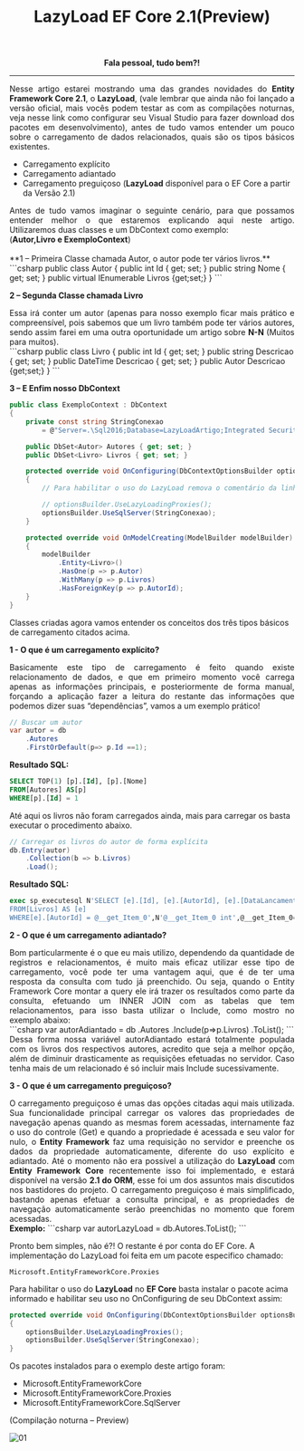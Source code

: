 ﻿---
title: "LazyLoad EF Core 2.1(Preview)"
comments: true
excerpt_separator: "Ler mais"
categories:
  - EFCore
tags:
  - EFCore
---

<center><strong>Fala pessoal, tudo bem?!</strong></center>
<hr>

<div style="text-align: justify;">
Nesse artigo estarei mostrando uma das grandes novidades do <strong>Entity Framework Core 2.1</strong>, o <strong>LazyLoad</strong>, (vale lembrar que ainda não foi lançado a versão oficial, mais vocês podem testar as com as compilações noturnas, veja nesse link como configurar seu Visual Studio para fazer download dos pacotes em desenvolvimento), antes de tudo vamos entender um pouco sobre o carregamento de dados relacionados, quais são os tipos básicos existentes.
</div>

-	Carregamento explícito
-	Carregamento adiantado
-	Carregamento preguiçoso (<strong>LazyLoad</strong> disponível para o EF Core a partir da Versão 2.1)

<div style="text-align: justify;">
Antes de tudo vamos imaginar o seguinte cenário, para que possamos entender melhor o que estaremos explicando aqui neste artigo.
Utilizaremos duas classes e um DbContext como exemplo:<br> (<strong>Autor,Livro e ExemploContext</strong>)
</div>
<br>
**1 – Primeira Classe chamada Autor, o autor pode ter vários livros.**
```csharp
public class Autor
{
    public int Id { get; set; }
    public string Nome { get; set; }
    public virtual IEnumerable<Livro> Livros {get;set;}
}
```

**2 –  Segunda Classe chamada Livro**
<div style="text-align: justify;">
Essa irá conter um autor (apenas para nosso exemplo ficar mais prático e compreensível, pois sabemos que um livro também pode ter vários autores, sendo assim farei em uma outra oportunidade um artigo sobre <strong>N-N</strong> (Muitos para muitos).
</div>
```csharp
public class Livro
{
    public int Id { get; set; }
    public string Descricao { get; set; }
    public DateTime Descricao { get; set; }
    public Autor Descricao {get;set;}
}
```

**3 – E Enfim nosso DbContext**

```csharp
public class ExemploContext : DbContext
{
    private const string StringConexao
        = @"Server=.\Sql2016;Database=LazyLoadArtigo;Integrated Security=True;ConnectRetryCount=0";

    public DbSet<Autor> Autores { get; set; }
    public DbSet<Livro> Livros { get; set; }

    protected override void OnConfiguring(DbContextOptionsBuilder optionsBuilder)
    {
	    // Para habilitar o uso do LazyLoad remova o comentário da linha abaixo

        // optionsBuilder.UseLazyLoadingProxies();
        optionsBuilder.UseSqlServer(StringConexao);
    }

    protected override void OnModelCreating(ModelBuilder modelBuilder)
    {
        modelBuilder
            .Entity<Livro>()
            .HasOne(p => p.Autor)
            .WithMany(p => p.Livros)
            .HasForeignKey(p => p.AutorId);
    }
}
```

Classes criadas agora vamos entender os conceitos dos três tipos básicos de carregamento citados acima.

**1 - O que é um carregamento explícito?**
<div style="text-align: justify;">
Basicamente este tipo de carregamento é feito quando existe relacionamento de dados, e que em primeiro momento você carrega apenas as informações principais, e posteriormente de forma manual, forçando a aplicação fazer a leitura do restante das informações que podemos dizer suas “dependências”, vamos a um exemplo prático!
</div>

```csharp
// Buscar um autor
var autor = db
    .Autores
    .FirstOrDefault(p=> p.Id ==1);
```

**Resultado SQL:**
```sql
SELECT TOP(1) [p].[Id], [p].[Nome]
FROM[Autores] AS[p]
WHERE[p].[Id] = 1
```

Até aqui os livros não foram carregados ainda, mais para carregar os basta executar o procedimento abaixo.

```csharp
// Carregar os livros do autor de forma explícita
db.Entry(autor)
    .Collection(b => b.Livros)
    .Load();
```

**Resultado SQL:**
```sql
exec sp_executesql N'SELECT [e].[Id], [e].[AutorId], [e].[DataLancamento], [e].[Descricao]
FROM[Livros] AS [e]
WHERE[e].[AutorId] = @__get_Item_0',N'@__get_Item_0 int',@__get_Item_0=1
```

**2 - O que é um carregamento adiantado?**
<div style="text-align: justify;">
Bom particularmente é o que eu mais utilizo, dependendo da quantidade de registros e relacionamentos, é muito mais eficaz utilizar esse tipo de carregamento, você pode ter uma vantagem aqui, que é de ter uma resposta da consulta com tudo já preenchido. Ou seja, quando o Entity Framework Core montar a query ele irá trazer os resultados como parte da consulta, efetuando um INNER JOIN com as tabelas que tem relacionamentos, para isso basta utilizar o Include, como mostro no exemplo abaixo:
</div>
```csharp
var autorAdiantado = db
    .Autores
    .Include(p=>p.Livros)
    .ToList();
```
<div style="text-align: justify;">
Dessa forma nossa variável autorAdiantado estará totalmente populada com os livros dos respectivos autores, acredito que seja a melhor opção, além de diminuir drasticamente as requisições efetuadas no servidor. Caso tenha mais de um relacionado é só incluir mais Include sucessivamente.
</div>

**3 - O que é um carregamento preguiçoso?**
<div style="text-align: justify;">
O carregamento preguiçoso é umas das opções citadas aqui mais utilizada. Sua funcionalidade principal carregar os valores das propriedades de navegação apenas quando as mesmas forem acessadas, internamente faz o uso do controle (Get) e quando a propriedade é acessada e seu valor for nulo, o <strong>Entity Framework</strong> faz uma requisição no servidor e preenche os dados da propriedade automaticamente, diferente do uso explícito e adiantado.
Até o momento não era possível a utilização do <strong>LazyLoad</strong> com <strong>Entity Framework Core</strong> recentemente isso foi implementado, e estará disponível na versão <strong>2.1 do ORM</strong>, esse foi um dos assuntos mais discutidos nos bastidores do projeto.
O carregamento preguiçoso é mais simplificado, bastando apenas efetuar a consulta principal, e as propriedades de navegação automaticamente serão preenchidas no momento que forem acessadas.
</div>
<strong>Exemplo:</strong>
```csharp
var autorLazyLoad = db.Autores.ToList();
```

Pronto bem simples, não é?! O restante é por conta do EF Core.
A implementação do LazyLoad foi feita em um pacote especifico chamado:

```
Microsoft.EntityFrameworkCore.Proxies
```

Para habilitar o uso do <strong>LazyLoad</strong> no <strong>EF Core</strong> basta instalar o pacote acima informado e habilitar seu uso no OnConfiguring de seu DbContext assim:

```csharp
protected override void OnConfiguring(DbContextOptionsBuilder optionsBuilder)
{
    optionsBuilder.UseLazyLoadingProxies();
    optionsBuilder.UseSqlServer(StringConexao);
}
```

Os pacotes instalados para o exemplo deste artigo foram:
- Microsoft.EntityFrameworkCore
- Microsoft.EntityFrameworkCore.Proxies
- Microsoft.EntityFrameworkCore.SqlServer

(Compilação noturna – Preview)

![01]({{site.url}}{{site.baseurl}}/assets/images/lazyload.png)

